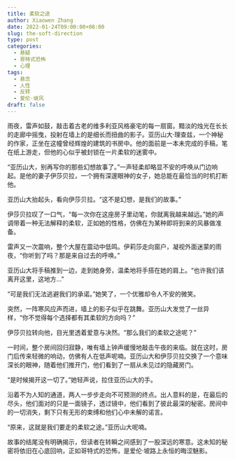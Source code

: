 ```yaml
---
title: 柔软之途
author: Xiaowen Zhang
date: 2022-01-24T09:00:00+08:00
slug: the-soft-direction
type: post
categories:
  - 悬疑
  - 哥特式恐怖
  - 心理
tags:
  - 悬念
  - 人性
  - 反转
  - 爱伦·坡风
draft: false
---
```


雨夜，雷声如鼓，敲击着古老的维多利亚风格豪宅的每一扇窗。黯淡的烛光在长长的走廊中摇曳，投射在墙上的是细长而扭曲的影子。亚历山大·理查兹，一个神秘的作家，正坐在这幢曾经辉煌的建筑的书房中。他的面前是一本未完成的手稿，笔在纸上游走，但他的心似乎被封锁在一片柔软的迷雾中。

“亚历山大，别再写你的那些幻想故事了。”一声轻柔却略显不安的呼唤从门边响起。是他的妻子伊莎贝拉，一个拥有深邃眼神的女子，她总能在最恰当的时机打断他。

亚历山大抬起头，看向伊莎贝拉。“这不是幻想，是我们的故事。”

伊莎贝拉叹了一口气，“每一次你在这座房子里动笔，你就离我越来越远。”她的声调带着一种无法解释的柔软，正如她的性格，仿佛在为某种即将到来的风暴做准备。

雷声又一次震响，整个大屋在震动中低鸣。伊莉莎走向窗户，凝视外面迷蒙的雨夜，“你听到了吗？那是来自过去的呼唤。”

亚历山大将手稿推到一边，走到她身旁，温柔地将手搭在她的肩上。“也许我们该离开这里，这地方...”

“可是我们无法逃避我们的承诺。”她笑了，一个优雅却令人不安的微笑。

突然，一阵寒风应声而进，墙上的影子似乎在跳舞。亚历山大发觉了一丝异样，“你不觉得每个选择都有其柔软的方向吗？”

伊莎贝拉转向他，目光里透着爱意与决然。“那么我们的柔软之途呢？”

一时间，整个房间回归寂静，唯有墙上钟声缓慢地敲击午夜的来临。就在这时，房门后传来轻微的响动，仿佛有人在低声呢喃。亚历山大和伊莎贝拉交换了一个意味深长的眼神，随着他们推开门，他们看到了一扇从未见过的隐藏房门。

“是时候揭开这一切了。”她轻声说，拉住亚历山大的手。

沿着不为人知的通道，两人一步步走向不可预测的终点。出人意料的是，在最后的尽头，他们面对的只是一面镜子，透过镜中，他们看到了彼此最深的秘密。房间中的一切消失，剩下只有无形的束缚和他们心中未解的诺言。

“原来，这就是我们要走的柔软之途。”亚历山大呢喃。

故事的结尾没有明确揭示，但读者在转瞬之间感到了一股深远的寒意。这未知的秘密将依旧在心底回响，正如哥特式的恐怖，是爱伦·坡路上永恒的晦涩魅影。